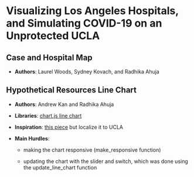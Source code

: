 # Visualizing Los Angeles Hospitals, and Simulating COVID-19 on an Unprotected UCLA

## Case and Hospital Map

- **Authors**: Laurel Woods, Sydney Kovach, and Radhika Ahuja

## Hypothetical Resources Line Chart

- **Authors**: Andrew Kan and Radhika Ahuja

- **Libraries**: [chart.js line chart](https://www.chartjs.org/docs/latest/charts/line.html)

- **Inspiration**: [this piece](https://projects.propublica.org/graphics/covid-hospitals) but localize it to UCLA

- **Main Hurdles**:

  - making the chart responsive (make_responsive function)

  - updating the chart with the slider and switch, which was done using the update_line_chart function
